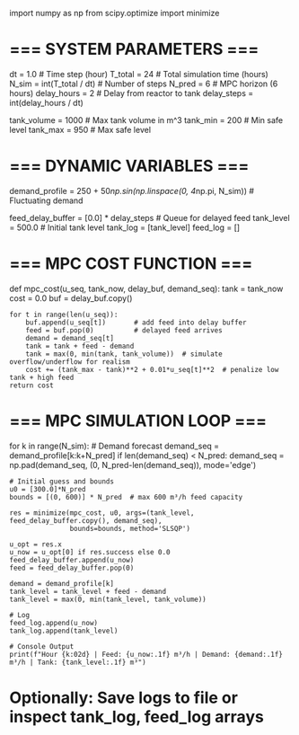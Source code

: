 import numpy as np
from scipy.optimize import minimize

# === SYSTEM PARAMETERS ===
dt = 1.0                     # Time step (hour)
T_total = 24                 # Total simulation time (hours)
N_sim = int(T_total / dt)    # Number of steps
N_pred = 6                   # MPC horizon (6 hours)
delay_hours = 2              # Delay from reactor to tank
delay_steps = int(delay_hours / dt)

tank_volume = 1000           # Max tank volume in m^3
tank_min = 200               # Min safe level
tank_max = 950               # Max safe level

# === DYNAMIC VARIABLES ===
demand_profile = 250 + 50*np.sin(np.linspace(0, 4*np.pi, N_sim))  # Fluctuating demand

feed_delay_buffer = [0.0] * delay_steps  # Queue for delayed feed
tank_level = 500.0                       # Initial tank level
tank_log = [tank_level]
feed_log = []

# === MPC COST FUNCTION ===
def mpc_cost(u_seq, tank_now, delay_buf, demand_seq):
    tank = tank_now
    cost = 0.0
    buf = delay_buf.copy()

    for t in range(len(u_seq)):
        buf.append(u_seq[t])       # add feed into delay buffer
        feed = buf.pop(0)          # delayed feed arrives
        demand = demand_seq[t]
        tank = tank + feed - demand
        tank = max(0, min(tank, tank_volume))  # simulate overflow/underflow for realism
        cost += (tank_max - tank)**2 + 0.01*u_seq[t]**2  # penalize low tank + high feed
    return cost

# === MPC SIMULATION LOOP ===
for k in range(N_sim):
    # Demand forecast
    demand_seq = demand_profile[k:k+N_pred]
    if len(demand_seq) < N_pred:
        demand_seq = np.pad(demand_seq, (0, N_pred-len(demand_seq)), mode='edge')

    # Initial guess and bounds
    u0 = [300.0]*N_pred
    bounds = [(0, 600)] * N_pred  # max 600 m³/h feed capacity

    res = minimize(mpc_cost, u0, args=(tank_level, feed_delay_buffer.copy(), demand_seq),
                   bounds=bounds, method='SLSQP')

    u_opt = res.x
    u_now = u_opt[0] if res.success else 0.0
    feed_delay_buffer.append(u_now)
    feed = feed_delay_buffer.pop(0)

    demand = demand_profile[k]
    tank_level = tank_level + feed - demand
    tank_level = max(0, min(tank_level, tank_volume))

    # Log
    feed_log.append(u_now)
    tank_log.append(tank_level)

    # Console Output
    print(f"Hour {k:02d} | Feed: {u_now:.1f} m³/h | Demand: {demand:.1f} m³/h | Tank: {tank_level:.1f} m³")

# Optionally: Save logs to file or inspect tank_log, feed_log arrays
